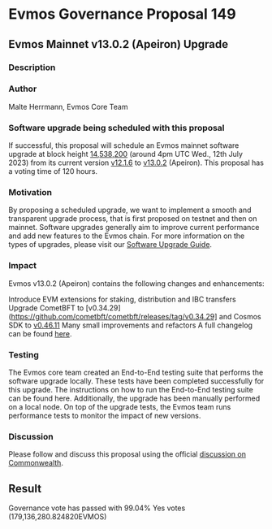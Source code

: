 # Evmos Governance Proposal 149

## Evmos Mainnet v13.0.2 (Apeiron) Upgrade

### Description

### Author

Malte Herrmann, Evmos Core Team

### Software upgrade being scheduled with this proposal

If successful, this proposal will schedule an Evmos mainnet software upgrade at block height [14,538,200](https://www.mintscan.io/evmos/blocks/14538200) (around 4pm UTC Wed., 12th July 2023) from its current version [v12.1.6](https://github.com/evmos/evmos/releases/v12.1.6) to [v13.0.2](https://github.com/evmos/evmos/releases/v13.0.2) (Apeiron). This proposal has a voting time of 120 hours.

### Motivation
By proposing a scheduled upgrade, we want to implement a smooth and transparent upgrade process, that is first proposed on testnet and then on mainnet. Software upgrades generally aim to improve current performance and add new features to the Evmos chain. For more information on the types of upgrades, please visit our [Software Upgrade Guide](https://docs.evmos.org/validate/upgrades).

### Impact
Evmos v13.0.2 (Apeiron) contains the following changes and enhancements:

Introduce EVM extensions for staking, distribution and IBC transfers
Upgrade CometBFT to [v0.34.29](https://github.com/cometbft/cometbft/releases/tag/v0.34.29] and Cosmos SDK to [v0.46.11](https://github.com/cometbft/cometbft/releases/tag/v0.34.29)
Many small improvements and refactors
A full changelog can be found [here](https://github.com/evmos/evmos/releases/v13.0.2).

### Testing
The Evmos core team created an End-to-End testing suite that performs the software upgrade locally. These tests have been completed successfully for this upgrade. The instructions on how to run the End-to-End testing suite can be found here. Additionally, the upgrade has been manually performed on a local node. On top of the upgrade tests, the Evmos team runs performance tests to monitor the impact of new versions.

### Discussion
Please follow and discuss this proposal using the official [discussion on Commonwealth](https://commonwealth.im/evmos/discussion/12023-evmos-mainnet-v1302-upgrade).

## Result
Governance vote has passed with 99.04% Yes votes (179,136,280.824820EVMOS)
